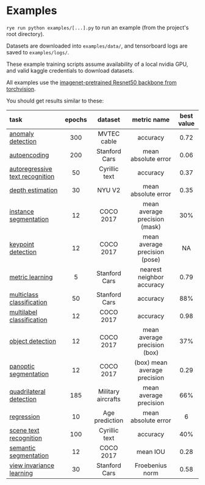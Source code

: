 # Examples

`rye run python examples/[...].py` to run an example (from the project's root directory).

Datasets are downloaded into `examples/data/`, and tensorboard logs are saved to `examples/logs/`.

These example training scripts assume availability of a local nvidia GPU, and valid kaggle credentials to download datasets.

All examples use the [imagenet-pretrained Resnet50 backbone from torchvision](https://pytorch.org/vision/main/models/generated/torchvision.models.resnet50.html#torchvision.models.ResNet50_Weights).

You should get results similar to these:

| task | epochs | dataset | metric name | best value |
| :--- | :---: | :---: | :---: | :---: |
| [anomaly detection](./anomaly_detection.py) | 300 | MVTEC cable | accuracy | 0.72 |
| [autoencoding](./autoencoding.py) | 200 | Stanford Cars | mean absolute error | 0.06 |
| [autoregressive text recognition](./autoregressive_text_regression.py) | 50 | Cyrillic text | accuracy | 0.37 |
| [depth estimation](./depth_estimation.py) | 30 | NYU V2 | mean absolute error | 0.35 |
| [instance segmentation](./instance_segmentation.py) | 12 | COCO 2017 | mean average precision (mask) | 30% |
| [keypoint detection](./keypoint_detection.py) | 12 | COCO 2017 | mean average precision (pose) | NA |
| [metric learning](./metric_learning.py) | 5 | Stanford Cars | nearest neighbor accuracy | 0.79 |
| [multiclass classification](./multiclass_classification.py) | 50 | Stanford Cars | accuracy | 88% |
| [multilabel classification](./multilabel_classification.py) | 12 | COCO 2017 | accuracy | 0.98 |
| [object detection](./object_detection.py) | 12 | COCO 2017 | mean average precision (box) | 37% |
| [panoptic segmentation](./panoptic_segmentation.py) | 12 | COCO 2017 | (box) mean average precision | 0.29 |
| [quadrilateral detection](./quadrilateral_detection.py) | 185 | Military aircrafts | mean average precision | 66% |
| [regression](./regression.py) | 10 | Age prediction | mean absolute error | 6 |
| [scene text recognition](./scene_text_recognition.py) | 100 | Cyrillic text | accuracy | 40% |
| [semantic segmentation](./semantic_segmentation.py) | 12 | COCO 2017 | mean IOU | 0.28 |
| [view invariance learning](./view_invariance_learning.py) | 30 | Stanford Cars | Froebenius norm | 0.58 |
